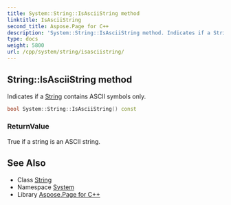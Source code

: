 ```yaml
---
title: System::String::IsAsciiString method
linktitle: IsAsciiString
second_title: Aspose.Page for C++
description: 'System::String::IsAsciiString method. Indicates if a String contains ASCII symbols only in C++.'
type: docs
weight: 5800
url: /cpp/system/string/isasciistring/
---
```

## String::IsAsciiString method


Indicates if a [String](../) contains ASCII symbols only.

```cpp
bool System::String::IsAsciiString() const
```


### ReturnValue

True if a string is an ASCII string.

## See Also

* Class [String](../)
* Namespace [System](../../)
* Library [Aspose.Page for C++](../../../)

